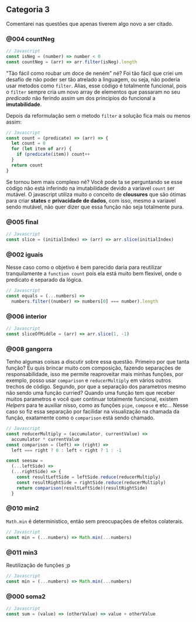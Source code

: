 ## **Categoria 3**

Comentarei nas questões que apenas tiverem algo novo a ser citado.

### @004 countNeg

```js
// Javascript
const isNeg = (number) => number < 0
const countNeg = (arr) => arr.filter(isNeg).length
```

"Tão fácil como roubar um doce de neném" né? Foi tão fácil que criei um desafio de não poder ser tão atrelado a linguagem, ou seja, não poderia usar metodos como <code>filter</code>. Alias, esse código é totalmente funcional, pois o <code>filter</code> sempre cria um novo array de elementos que passaram no seu <em>predicado</em> não ferindo assim um dos principios do funcional a **imutabilidade**.

Depois da reformulação sem o metodo <code>filter</code> a solução fica mais ou menos assim:

```js
// Javascript
const count = (predicate) => (arr) => {
  let count = 0
  for (let item of arr) {
    if (predicate(item)) count++
  }
  return count
}
```

Se tornou bem mais complexo né? Você pode ta se perguntando se esse código não está inferindo na imutabilidade devido a variavel <code>count</code> ser mutável. O javascript utiliza muito o conceito de **clousures** que são ótimas para criar **states** e **privacidade de dados**, com isso, mesmo a variavel sendo mutável, não quer dizer que essa função não seja totalmente pura.

### @005 final

```js
// Javascript
const slice = (initialIndex) => (arr) => arr.slice(initialIndex)
```

### @002 iguais

Nesse caso como o objetivo é bem parecido daria para reutilizar tranquilamente a <code>function count</code> pois ela está muito bem flexivel, onde o predicato é separado da lógica.

```js
// Javascript
const equals = (...numbers) =>
  numbers.filter((number) => numbers[0] === number).length
```

### @006 interior

```js
// Javascript
const sliceOfMiddle = (arr) => arr.slice(1, -1)
```

### @008 gangorra

Tenho algumas coisas a discutir sobre essa questão. Primeiro por que tanta função? Eu quis brincar muito com composição, fazendo separações de responsabilidade, isso me permite reaproveitar mais minhas funções, por exemplo, posso usar <code>comparison</code> e <code>reducerMultiply</code> em vários outros trechos de código. Segundo, por que a separação dos parametros mesmo não sendo uma função curried? Quando uma função tem que receber muitos parametros e você quer continuar totalmente funcional, existem <em>Helpers</em> para te auxiliar nisso, como as funções <code>pipe</code>, <code>compose</code> e etc... Nesse caso so fiz essa separação por facilidar na visualização na chamada da função, exatamente como o <code>comparison</code> está sendo chamado.

```js
// Javascript
const reducerMultiply = (accumulator, currentValue) =>
  accumulator * currentValue
const comparison = (left) => (right) =>
  left === right ? 0 : left < right ? 1 : -1

const seesaw =
  (...leftSide) =>
  (...rightSide) => {
    const resultLeftSide = leftSide.reduce(reducerMultiply)
    const resultRightSide = rightSide.reduce(reducerMultiply)
    return comparison(resultLeftSide)(resultRightSide)
  }
```

### @010 min2

<code>Math.min</code> é deterministico, então sem preocupações de efeitos colaterais.

```js
// Javascript
const min = (...numbers) => Math.min(...numbers)
```

### @011 min3

Reutilização de funções ;p

```js
// Javascript
const min = (...numbers) => Math.min(...numbers)
```

### @000 soma2

```js
// Javascript
const sum = (value) => (otherValue) => value + otherValue
```
